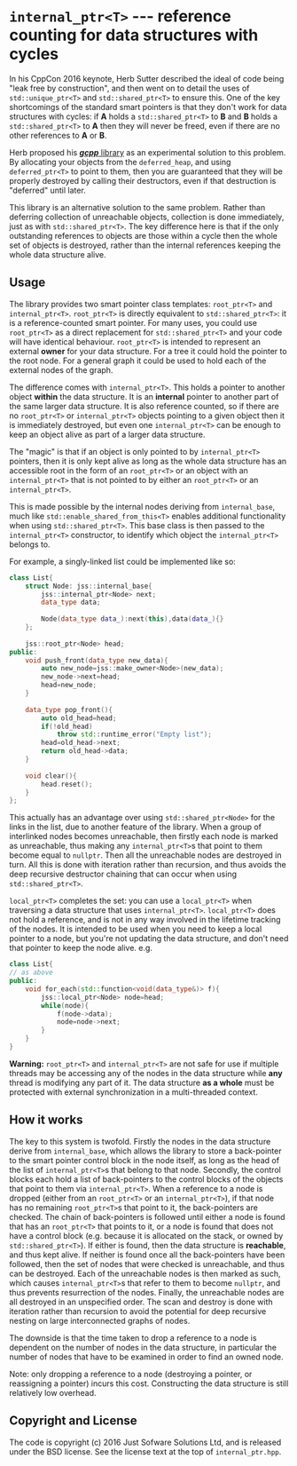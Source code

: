 # `internal_ptr<T>` --- reference counting for data structures with cycles

In his CppCon 2016 keynote, Herb Sutter described the ideal of code being "leak free by construction", and then went on to detail the uses of `std::unique_ptr<T>` and `std::shared_ptr<T>` to ensure this. One of the key shortcomings of the standard smart pointers is that they don't work for data structures with cycles: if **A** holds a `std::shared_ptr<T>` to **B** and **B** holds a `std::shared_ptr<T>` to **A** then they will never be freed, even if there are no other references to **A** or **B**.

Herb proposed his [***gcpp*** library](https://github.com/hsutter/gcpp) as an experimental solution to this problem. By allocating your objects from the `deferred_heap`, and using `deferred_ptr<T>` to point to them, then you are guaranteed that they will be properly destroyed by calling their destructors, even if that destruction is "deferred" until later.

This library is an alternative solution to the same problem. Rather than deferring collection of unreachable objects, collection is done immediately, just as with `std::shared_ptr<T>`. The key difference here is that if the only outstanding references to objects are those within a cycle then the whole set of objects is destroyed, rather than the internal references keeping the whole data structure alive.

## Usage

The library provides two smart pointer class templates: `root_ptr<T>` and `internal_ptr<T>`. `root_ptr<T>` is directly equivalent to `std::shared_ptr<T>`: it is a reference-counted smart pointer. For many uses, you could use `root_ptr<T>` as a direct replacement for `std::shared_ptr<T>` and your code will have identical behaviour. `root_ptr<T>` is intended to represent an external **owner** for your data structure. For a tree it could hold the pointer to the root node. For a general graph it could be used to hold each of the external nodes of the graph.

The difference comes with `internal_ptr<T>`. This holds a pointer to another object **within** the data structure. It is an **internal** pointer to another part of the same larger data structure. It is also reference counted, so if there are no `root_ptr<T>` or `internal_ptr<T>` objects pointing to a given object then it is immediately destroyed, but even one `internal_ptr<T>` can be enough to keep an object alive as part of a larger data structure.

The "magic" is that if an object is only pointed to by `internal_ptr<T>` pointers, then it is only kept alive as long as the whole data structure has an accessible root in the form of an `root_ptr<T>` or an object with an `internal_ptr<T>` that is not pointed to by either an `root_ptr<T>` or an `internal_ptr<T>`.

This is made possible by the internal nodes deriving from `internal_base`, much like `std::enable_shared_from_this<T>` enables additional functionality when using `std::shared_ptr<T>`. This base class is then passed to the `internal_ptr<T>` constructor, to identify which object the `internal_ptr<T>` belongs to.

For example, a singly-linked list could be implemented like so:

~~~cpp
class List{
    struct Node: jss::internal_base{
        jss::internal_ptr<Node> next;
        data_type data;
        
        Node(data_type data_):next(this),data(data_){}
    };
    
    jss::root_ptr<Node> head;
public:
    void push_front(data_type new_data){
        auto new_node=jss::make_owner<Node>(new_data);
        new_node->next=head;
        head=new_node;
    }
    
    data_type pop_front(){
        auto old_head=head;
        if(!old_head)
            throw std::runtime_error("Empty list");
        head=old_head->next;
        return old_head->data;
    }
    
    void clear(){
        head.reset();
    }
};
~~~

This actually has an advantage over using `std::shared_ptr<Node>` for the links in the list, due to another feature of the library. When a group of interlinked nodes becomes unreachable, then firstly each node is marked as unreachable, thus making any `internal_ptr<T>`s that point to them become equal to `nullptr`. Then all the unreachable nodes are destroyed in turn. All this is done with iteration rather than recursion, and thus avoids the deep recursive destructor chaining that can occur when using `std::shared_ptr<T>`.

`local_ptr<T>` completes the set: you can use a `local_ptr<T>` when traversing a data structure that uses `internal_ptr<T>`. `local_ptr<T>` does not hold a reference, and is not in any way involved in the lifetime tracking of the nodes. It is intended to be used when you need to keep a local pointer to a node, but you're not updating the data structure, and don't need that pointer to keep the node alive. e.g.

~~~cpp
class List{
// as above
public:
    void for_each(std::function<void(data_type&)> f){
        jss::local_ptr<Node> node=head;
        while(node){
            f(node->data);
            node=node->next;
        }
    }
}
~~~

**Warning:** `root_ptr<T>` and `internal_ptr<T>` are not safe for use if multiple threads may be accessing any of the nodes in the data structure while **any** thread is modifying any part of it. The data structure **as a whole** must be protected with external synchronization in a multi-threaded context.

## How it works

The key to this system is twofold. Firstly the nodes in the data structure derive from `internal_base`, which allows the library to store a back-pointer to the smart pointer control block in the node itself, as long as the head of the list of `internal_ptr<T>`s that belong to that node. Secondly, the control blocks each hold a list of back-pointers to the control blocks of the objects that point to them via `internal_ptr<T>`. When a reference to a node is dropped (either from an `root_ptr<T>` or an `internal_ptr<T>`), if that node has no remaining `root_ptr<T>`s that point to it, the back-pointers are checked. The chain of back-pointers is followed until either a node is found that has an `root_ptr<T>` that points to it, or a node is found that does not have a control block (e.g. because it is allocated on the stack, or owned by `std::shared_ptr<T>`). If either is found, then the data structure is **reachable**, and thus kept alive. If neither is found once all the back-pointers have been followed, then the set of nodes that were checked is unreachable, and thus can be destroyed. Each of the unreachable nodes is then marked as such, which causes `internal_ptr<T>`s that refer to them to become `nullptr`, and thus prevents resurrection of the nodes. Finally, the unreachable nodes are all destroyed in an unspecified order. The scan and destroy is done with iteration rather than recursion to avoid the potential for deep recursive nesting on large interconnected graphs of nodes.

The downside is that the time taken to drop a reference to a node is dependent on the number of nodes in the data structure, in particular the number of nodes that have to be examined in order to find an owned node.

Note: only dropping a reference to a node (destroying a pointer, or reassigning a pointer) incurs this cost. Constructing the data structure is still relatively low overhead.

## Copyright and License

The code is copyright (c) 2016 Just Sofware Solutions Ltd, and is released under the BSD license. See the license text at the top of `internal_ptr.hpp`.
